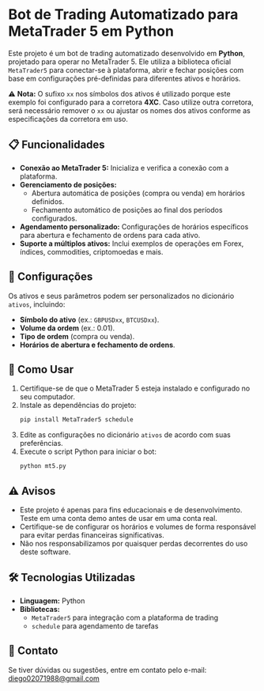 # Bot de Trading Automatizado para MetaTrader 5 em Python

Este projeto é um bot de trading automatizado desenvolvido em **Python**, projetado para operar no MetaTrader 5. Ele utiliza a biblioteca oficial `MetaTrader5` para conectar-se à plataforma, abrir e fechar posições com base em configurações pré-definidas para diferentes ativos e horários.  

⚠️ **Nota:** O sufixo `xx` nos símbolos dos ativos é utilizado porque este exemplo foi configurado para a corretora **4XC**. Caso utilize outra corretora, será necessário remover o `xx` ou ajustar os nomes dos ativos conforme as especificações da corretora em uso.  

## 📋 Funcionalidades

- **Conexão ao MetaTrader 5:** Inicializa e verifica a conexão com a plataforma.
- **Gerenciamento de posições:**  
  - Abertura automática de posições (compra ou venda) em horários definidos.  
  - Fechamento automático de posições ao final dos períodos configurados.  
- **Agendamento personalizado:** Configurações de horários específicos para abertura e fechamento de ordens para cada ativo.  
- **Suporte a múltiplos ativos:** Inclui exemplos de operações em Forex, índices, commodities, criptomoedas e mais.  

## 🔧 Configurações

Os ativos e seus parâmetros podem ser personalizados no dicionário `ativos`, incluindo:

- **Símbolo do ativo** (ex.: `GBPUSDxx`, `BTCUSDxx`).  
- **Volume da ordem** (ex.: 0.01).  
- **Tipo de ordem** (compra ou venda).  
- **Horários de abertura e fechamento de ordens**.  

## 🚀 Como Usar

1. Certifique-se de que o MetaTrader 5 esteja instalado e configurado no seu computador.  
2. Instale as dependências do projeto:  
   ```bash
   pip install MetaTrader5 schedule
   ```  
3. Edite as configurações no dicionário `ativos` de acordo com suas preferências.  
4. Execute o script Python para iniciar o bot:  
   ```bash
   python mt5.py
   ```  

## ⚠️ Avisos

- Este projeto é apenas para fins educacionais e de desenvolvimento. Teste em uma conta demo antes de usar em uma conta real.  
- Certifique-se de configurar os horários e volumes de forma responsável para evitar perdas financeiras significativas.  
- Não nos responsabilizamos por quaisquer perdas decorrentes do uso deste software.  

## 🛠 Tecnologias Utilizadas

- **Linguagem:** Python  
- **Bibliotecas:**  
  - `MetaTrader5` para integração com a plataforma de trading  
  - `schedule` para agendamento de tarefas  

## 📩 Contato

Se tiver dúvidas ou sugestões, entre em contato pelo e-mail: diego02071988@gmail.com  
